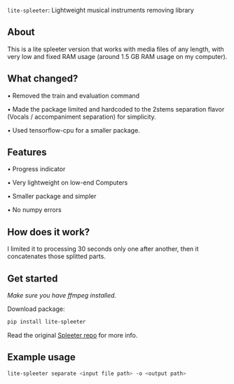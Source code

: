 `lite-spleeter`: Lightweight musical instruments removing library

## About
This is a lite spleeter version that works with media files of any length, with very low and fixed RAM usage (around 1.5 GB RAM usage on my computer).

## What changed?
• Removed the train and evaluation command
 
• Made the package limited and hardcoded to the 2stems separation flavor (Vocals / accompaniment separation) for simplicity.

• Used tensorflow-cpu for a smaller package.

## Features
• Progress indicator

• Very lightweight on low-end Computers

• Smaller package and simpler

• No numpy errors

## How does it work?
I limited it to processing 30 seconds only one after another, then it concatenates those splitted parts.

## Get started
*Make sure you have ffmpeg installed.*

Download package:
```bash
pip install lite-spleeter
```

Read the original [Spleeter repo](https://github.com/deezer/spleeter) for more info.

## Example usage
```bash
lite-spleeter separate <input file path> -o <output path>
```
